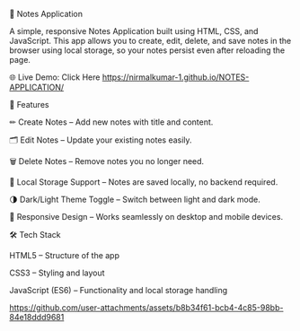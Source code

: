 📝 Notes Application

A simple, responsive Notes Application built using HTML, CSS, and JavaScript.
This app allows you to create, edit, delete, and save notes in the browser using local storage, so your notes persist even after reloading the page.


🌐 Live Demo: Click Here https://nirmalkumar-1.github.io/NOTES-APPLICATION/


🚀 Features

✏ Create Notes – Add new notes with title and content.

🗂 Edit Notes – Update your existing notes easily.

🗑 Delete Notes – Remove notes you no longer need.

💾 Local Storage Support – Notes are saved locally, no backend required.

🌗 Dark/Light Theme Toggle – Switch between light and dark mode.

📱 Responsive Design – Works seamlessly on desktop and mobile devices.


🛠️ Tech Stack

HTML5 – Structure of the app

CSS3 – Styling and layout

JavaScript (ES6) – Functionality and local storage handling

https://github.com/user-attachments/assets/b8b34f61-bcb4-4c85-98bb-84e18ddd9681

